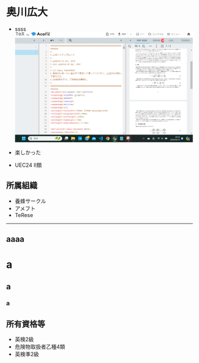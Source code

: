 # 奥川広大
- ssss
![実験レポートの一部](screenshot.png)

- 楽しかった

- UEC24 II類　
 ## 所属組織　
- 養蜂サークル
- アメフト
- TeRese
---
aaaa
---
# a
## a
### a
## 所有資格等
- 英検2級
- 危険物取扱者乙種4類
- 英検準2級


